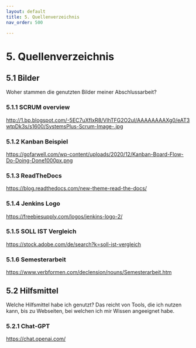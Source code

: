 ```yaml
---
layout: default
title: 5. Quellenverzeichnis
nav_order: 500

---
```


# 5. Quellenverzeichnis

## 5.1 Bilder

Woher stammen die genutzten Bilder meiner Abschlussarbeit?

### 5.1.1 SCRUM overview

<http://1.bp.blogspot.com/-5EC7uXfIxR8/VlhTFG2O2uI/AAAAAAAAXg0/eAT3wtpDk3s/s1600/SystemsPlus-Scrum-Image-.jpg>

### 5.1.2 Kanban Beispiel

<https://gofarwell.com/wp-content/uploads/2020/12/Kanban-Board-Flow-Do-Doing-Done1000px.png>

### 5.1.3 ReadTheDocs

<https://blog.readthedocs.com/new-theme-read-the-docs/>

### 5.1.4 Jenkins Logo

<https://freebiesupply.com/logos/jenkins-logo-2/>

### 5.1.5 SOLL IST Vergleich

<https://stock.adobe.com/de/search?k=soll-ist-vergleich>

### 5.1.6 Semesterarbeit

<https://www.verbformen.com/declension/nouns/Semesterarbeit.htm>

## 5.2 Hilfsmittel

Welche Hilfsmittel habe ich genutzt?
Das reicht von Tools, die ich nutzen kann, bis zu Webseiten, bei welchen ich mir Wissen angeeignet habe.

### 5.2.1 Chat-GPT

<https://chat.openai.com/>
